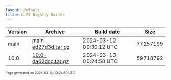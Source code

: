 ```yaml
---
layout: default
title: GLPI Nightly Builds
---
```


Version|Archive|Build date|Size
---|---|---|---
main|[main-ed27d3d.tar.gz](main-ed27d3d.tar.gz)|2024-03-12 00:30:12 UTC|77257199
10.0|[10.0-da62dcc.tar.gz](10.0-da62dcc.tar.gz)|2024-03-13 00:24:50 UTC|59718792

<font size="1">Page generated on 2024-03-13 00:24:50 UTC</font>
